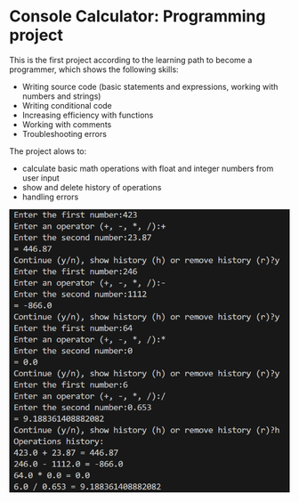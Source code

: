 # Console Calculator: Programming project
This is the first project according to the learning path to become a programmer, which shows the following skills: 
  - Writing source code (basic statements and expressions, working with numbers and strings)
  - Writing conditional code
  - Increasing efficiency with functions
  - Working with comments
  - Troubleshooting errors

The project alows to:
 - calculate basic math operations with float and integer numbers from user input
 - show and delete history of operations
 - handling errors

![Screenshot](/screenshot.png)
